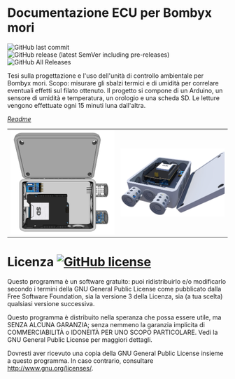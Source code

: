 # Documentazione ECU per Bombyx mori

![GitHub last commit](https://img.shields.io/github/last-commit/GLWine/ECU-Bombyx?logo=github&style=social)
![GitHub release (latest SemVer including pre-releases)](https://img.shields.io/github/v/release/GLWine/ECU-Bombyx?include_prereleases&style=social)
![GitHub All Releases](https://img.shields.io/github/downloads/GLWine/ECU-Bombyx/total?style=social)

Tesi sulla progettazione e l'uso dell'unità di controllo ambientale per Bombyx mori.
Scopo: misurare gli sbalzi termici e di umidità per correlare eventuali effetti sul filato ottenuto.
Il progetto si compone di un Arduino, un sensore di umidità e temperatura, un orologio e una scheda SD.
Le letture vengono effettuate ogni 15 minuti luna dall'altra.

[*Readme*](https://github.com/GLWine/ECU-Bombyx/blob/master/README.md)

<table cellspacing=”0″ cellpadding=”0″ width=”560″ border="0">
<tbody>
<tr>
<td valign=”top” width=”250”><img border="0" src="https://github.com/GLWine/ECU-Bombyx/blob/master/Prototipo%203D/Alto.png"></td>
<td valign=”top” width=”250”><img border="0" src="https://github.com/GLWine/ECU-Bombyx/blob/master/Prototipo%203D/ECU-B.png"></td>
</tr></tbody></table>

# Licenza   [![GitHub license](https://img.shields.io/github/license/GLWine/ECU-Bombyx)](https://github.com/GLWine/ECU-Bombyx/blob/master/LICENSE.md)

Questo programma è un software gratuito: puoi ridistribuirlo e/o modificarlo secondo i termini della GNU General Public License come pubblicato dalla Free Software Foundation, sia la versione 3 della Licenza, sia (a tua scelta) qualsiasi versione successiva.

Questo programma è distribuito nella speranza che possa essere utile, ma SENZA ALCUNA GARANZIA; senza nemmeno la garanzia implicita di COMMERCIABILITÀ o IDONEITÀ PER UNO SCOPO PARTICOLARE. Vedi la GNU General Public License per maggiori dettagli.

Dovresti aver ricevuto una copia della GNU General Public License insieme a questo programma. In caso contrario, consultare <http://www.gnu.org/licenses/>.
